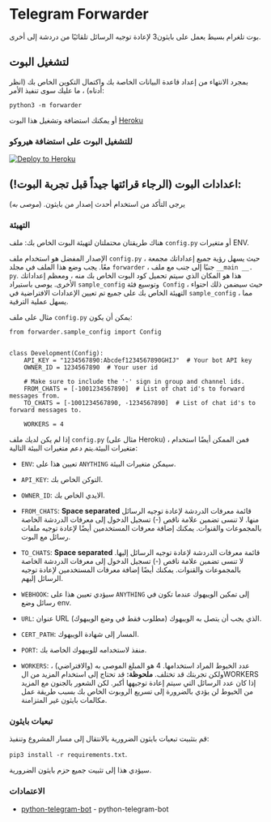 # Telegram Forwarder

بوت تلغرام بسيط يعمل على بايثون3 لإعادة توجيه الرسائل تلقائيًا من دردشة إلى أخرى.


## لتشغيل البوت

بمجرد الانتهاء من إعداد قاعدة البيانات الخاصة بك واكتمال التكوين الخاص بك (انظر أدناه) ، ما عليك سوى تنفيذ الأمر:

`python3 -m forwarder`

أو يمكنك استضافة وتشغيل هذا البوت [Heroku](https://github.com/antarsidgi/Telegram_Forwarder#Host-on-Heroku)


### للتشغيل البوت على استضافة هيروكو

<p><a href="https://heroku.com/deploy?template=https://github.com/antarsidgi/Telegram_Forwarder/tree/master"><img src="https://www.herokucdn.com/deploy/button.svg" alt="Deploy to Heroku"/></a></p>


## اعدادات البوت (الرجاء قرائتها جيداً قبل تجربة البوت!):
يرجى التأكد من استخدام أحدث إصدار من بايثون. (*موصى به*)


### التهيئة

هناك طريقتان محتملتان لتهيئة البوت الخاص بك: ملف `config.py` أو متغيرات ENV.

الإصدار المفضل هو استخدام ملف `config.py` ، حيث يسهل رؤية جميع إعداداتك مجمعة معًا.
يجب وضع هذا الملف في مجلد `forwarder` ، جنبًا إلى جنب مع ملف `__main __. py`.
هذا هو المكان الذي سيتم تحميل كود البوت الخاص بك منه ، ومعظم إعداداتك الأخرى.
يوصى باستيراد `sample_config` وتوسيع فئة` Config` ، حيث سيضمن ذلك احتواء التهيئة الخاص بك على جميع
تم تعيين الإعدادات الافتراضية في `sample_config` ، مما يسهل عملية الترقية.

مثال على ملف `config.py` يمكن أن يكون:
```
from forwarder.sample_config import Config


class Development(Config):
    API_KEY = "1234567890:Abcdef1234567890GHIJ"  # Your bot API key
    OWNER_ID = 1234567890  # Your user id

    # Make sure to include the '-' sign in group and channel ids.
    FROM_CHATS = [-1001234567890]  # List of chat id's to forward messages from.
    TO_CHATS = [-1001234567890, -1234567890]  # List of chat id's to forward messages to.
    
    WORKERS = 4
```

إذا لم يكن لديك ملف `config.py` (مثال على Heroku) ، فمن الممكن أيضًا استخدام متغيرات البيئة.يتم دعم متغيرات البيئة التالية:

 - `ENV`: تعيين هذا على `ANYTHING` سيمكن متغيرات البيئة.

 - `API_KEY`: التوكن الخاص بك.
 - `OWNER_ID`: الايدي الخاص بك.

 - `FROM_CHATS`: **Space separated** قائمة معرفات الدردشة لإعادة توجيه الرسائل منها. لا تنسى تضمين علامة
ناقص (-) تسجيل الدخول إلى معرفات الدردشة الخاصة بالمجموعات والقنوات. يمكنك إضافة معرفات المستخدمين أيضًا لإعادة توجيه ملفات
رسائل مع البوت.
 - `TO_CHATS`: **Space separated** قائمة معرفات الدردشة لإعادة توجيه الرسائل إليها. لا تنسى تضمين علامة
ناقص (-) تسجيل الدخول إلى معرفات الدردشة الخاصة بالمجموعات والقنوات. يمكنك أيضًا إضافة معرفات المستخدمين لإعادة توجيه الرسائل إليهم.

 - `WEBHOOK`: سيؤدي تعيين هذا على `ANYTHING` إلى تمكين الويبهوك عندما تكون في رسائل وضع env.
 - `URL`: عنوان URL الذي يجب أن يتصل به الويبهوك  (مطلوب فقط في وضع الويبهوك).
 - `CERT_PATH`: المسار إلى شهادة الويبهوك.
 - `PORT`: منفذ لاستخدامه للويبهوك الخاصة بك.

 - `WORKERS`: عدد الخيوط المراد استخدامها. 4 هو المبلغ الموصى به (والافتراضي) ، ولكن تجربتك قد تختلف.
 **ملحوظة:** قد تحتاج إلى استخدام المزيد من الWORKERS إذا كان عدد الرسائل التي سيتم إعادة توجيهها أكبر.
 لكن الشعور بالجنون مع المزيد من الخيوط لن يؤدي بالضرورة إلى تسريع الروبوت الخاص بك بسبب طريقة عمل مكالمات بايثون غير المتزامنة.


### تبعيات بايثون

قم بتثبيت تبعيات بايثون الضرورية بالانتقال إلى مسار المشروع وتنفيذ:

`pip3 install -r requirements.txt`.

سيؤدي هذا إلى تثبيت جميع حزم بايثون الضرورية.


### الاعتمادات

* [python-telegram-bot](https://github.com/python-telegram-bot/python-telegram-bot/wiki/Transition-guide-to-Version-12.0) - python-telegram-bot